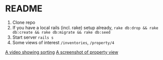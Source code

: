 # README

1. Clone repo
2. If you have a local rails (incl. rake) setup already, `rake db:drop && rake db:create && rake db:migrate && rake db:seed`
3. Start server `rails s`
4. Some views of interest `/inventories`, `/property/4`

[A video showing sorting](https://cl.ly/66e7f0c9dc85)
[A screenshot of property view](https://cl.ly/90d7da1e13c0)

